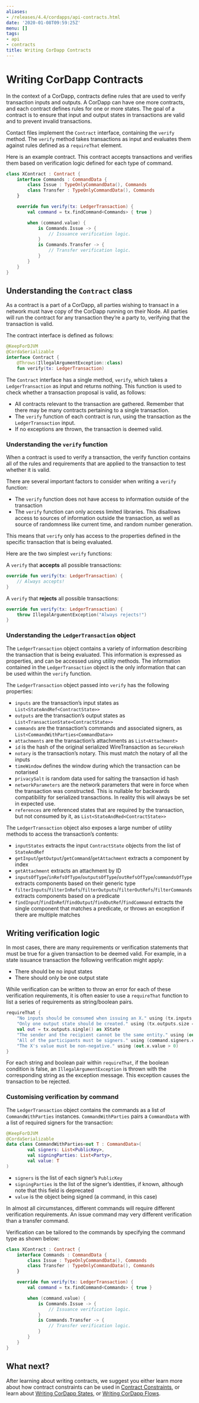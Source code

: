 ```yaml
---
aliases:
- /releases/4.4/cordapps/api-contracts.html
date: '2020-01-08T09:59:25Z'
menu: []
tags:
- api
- contracts
title: Writing CorDapp Contracts
---
```





# Writing CorDapp Contracts

In the context of a CorDapp, contracts define rules that are used to verify transaction inputs and outputs. A CorDapp
can have one more contracts, and each contract defines rules for one or more states. The goal of a contract is to ensure
that input and output states in transactions are valid and to prevent invalid transactions.

Contact files implement the `Contract` interface, containing the `verify` method. The `verify` method takes
transactions as input and evaluates them against rules defined as a `requireThat` element.

Here is an example contract. This contract accepts transactions and verifies them based on verification logic defined for
each type of command.

```kotlin
class XContract : Contract {
    interface Commands : CommandData {
        class Issue : TypeOnlyCommandData(), Commands
        class Transfer : TypeOnlyCommandData(), Commands
    }

    override fun verify(tx: LedgerTransaction) {
        val command = tx.findCommand<Commands> { true }

        when (command.value) {
            is Commands.Issue -> {
                // Issuance verification logic.
            }
            is Commands.Transfer -> {
                // Transfer verification logic.
            }
        }
    }
}
```


## Understanding the `Contract` class

As a contract is a part of a CorDapp, all parties wishing to transact in a network must have copy of the CorDapp running
on their Node. All parties will run the contract for any transaction they’re a party to, verifying that the transaction
is valid.

The contract interface is defined as follows:

```kotlin
@KeepForDJVM
@CordaSerializable
interface Contract {
    @Throws(IllegalArgumentException::class)
    fun verify(tx: LedgerTransaction)
```

The `Contract` interface has a single method, `verify`, which takes a `LedgerTransaction` as input and returns
nothing. This function is used to check whether a transaction proposal is valid, as follows:


* All contracts relevant to the transaction are gathered. Remember that there may be many contracts pertaining to a single transaction.
* The `verify` function of each contract is run, using the transaction as the `LedgerTransaction` input.
* If no exceptions are thrown, the transaction is deemed valid.


### Understanding the `verify` function

When a contract is used to verify a transaction, the verify function contains all of the rules and requirements that are
applied to the transaction to test whether it is valid.

There are several important factors to consider when writing a `verify` function:


* The `verify` function does not have access to information outside of the transaction
* The `verify` function can only access limited libraries. This disallows access to sources of information outside the transaction, as well as source of randomness like current time, and random number generation.

This means that `verify` only has access to the properties defined in the specific transaction that is being evaluated.

Here are the two simplest `verify` functions:

A `verify` that **accepts** all possible transactions:

```kotlin
override fun verify(tx: LedgerTransaction) {
    // Always accepts!
}
```

A `verify` that **rejects** all possible transactions:

```kotlin
override fun verify(tx: LedgerTransaction) {
    throw IllegalArgumentException("Always rejects!")
}
```


### Understanding the `LedgerTransaction` object

The `LedgerTransaction` object contains a variety of information describing the transaction that is being evaluated.
This information is expressed as properties, and can be accessed using utility methods. The information contained in the
`LedgerTransaction` object is the only information that can be used within the `verify` function.

The `LedgerTransaction` object passed into `verify` has the following properties:


* `inputs` are the transaction’s input states as `List<StateAndRef<ContractState>>`
* `outputs` are the transaction’s output states as `List<TransactionState<ContractState>>`
* `commands` are the transaction’s commands and associated signers, as `List<CommandWithParties<CommandData>>`
* `attachments` are the transaction’s attachments as `List<Attachment>`
* `id` is the hash of the original serialized WireTransaction as `SecureHash`
* `notary` is the transaction’s notary. This must match the notary of all the inputs
* `timeWindow` defines the window during which the transaction can be notarised
* `privacySalt` is random data used for salting the transaction id hash
* `networkParameters` are the network parameters that were in force when the transaction was constructed. This is nullable for backwards compatibility for serialized transactions. In reality this will always be set in expected use.
* `references` are referenced states that are required by the transaction, but not consumed by it, as `List<StateAndRed<ContractState>>`

The `LedgerTransaction` object also exposes a large number of utility methods to access the transaction’s contents:


* `inputStates` extracts the input `ContractState` objects from the list of `StateAndRef`
* `getInput`/`getOutput`/`getCommand`/`getAttachment` extracts a component by index
* `getAttachment` extracts an attachment by ID
* `inputsOfType`/`inRefsOfType`/`outputsOfType`/`outRefsOfType`/`commandsOfType` extracts components based on
their generic type
* `filterInputs`/`filterInRefs`/`filterOutputs`/`filterOutRefs`/`filterCommands` extracts components based on
a predicate
* `findInput`/`findInRef`/`findOutput`/`findOutRef`/`findCommand` extracts the single component that matches
a predicate, or throws an exception if there are multiple matches


## Writing verification logic

In most cases, there are many requirements or verification statements that must be true for a given transaction to be
deemed valid. For example, in a state issuance transaction the following verification might apply:


* There should be no input states
* There should only be one output state

While verification can be written to throw an error for each of these verification requirements, it is often easier to
use a `requireThat` function to list a series of requirements as string/boolean pairs.

```kotlin
requireThat {
    "No inputs should be consumed when issuing an X." using (tx.inputs.isEmpty())
    "Only one output state should be created." using (tx.outputs.size == 1)
    val out = tx.outputs.single() as XState
    "The sender and the recipient cannot be the same entity." using (out.sender != out.recipient)
    "All of the participants must be signers." using (command.signers.containsAll(out.participants))
    "The X's value must be non-negative." using (out.x.value > 0)
}
```

For each string and boolean pair within `requireThat`, if the boolean condition is false, an `IllegalArgumentException`
is thrown with the corresponding string as the exception message. This exception causes the transaction to be rejected.


### Customising verification by command

The `LedgerTransaction` object contains the commands as a list of `CommandWithParties` instances.
`CommandWithParties` pairs a `CommandData` with a list of required signers for the transaction:

```kotlin
@KeepForDJVM
@CordaSerializable
data class CommandWithParties<out T : CommandData>(
        val signers: List<PublicKey>,
        val signingParties: List<Party>,
        val value: T
)
```


* `signers` is the list of each signer’s `PublicKey`
* `signingParties` is the list of the signer’s identities, if known, although note that this field is deprecated
* `value` is the object being signed (a command, in this case)

In almost all circumstances, different commands will require different verification requirements. An issue command may
very different verification than a transfer command.

Verification can be tailored to the commands by specifying the command type as shown below:

```kotlin
class XContract : Contract {
    interface Commands : CommandData {
        class Issue : TypeOnlyCommandData(), Commands
        class Transfer : TypeOnlyCommandData(), Commands
    }

    override fun verify(tx: LedgerTransaction) {
        val command = tx.findCommand<Commands> { true }

        when (command.value) {
            is Commands.Issue -> {
                // Issuance verification logic.
            }
            is Commands.Transfer -> {
                // Transfer verification logic.
            }
        }
    }
}
```


## What next?

After learning about writing contracts, we suggest you either learn more about how contract constraints can be used in
[Contract Constraints](api-contract-constraints.md), or learn about [Writing CorDapp States](api-states.md), or [Writing CorDapp Flows](api-flows.md).



